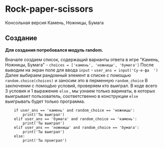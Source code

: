 # Rock-paper-scissors
Консольная версия Камень, Ножницы, Бумага

## Создание

**Для создания потребовался модуль random.**
 
Вначале создаем список, содержащий варианты ответа в игре "Камень, Ножницы, Бумага" -  `choices = ['камень', 'ножницы', 'бумага']`
После выводим на экран поле для ввода `input` -  `user_ans = input('Су-е-фа  ')`
Далее выбираем рандомный элемент в списке с помощью `random.choice(choices)` и заносим это в перменную `random_choice`
В заключении с помощЬю условий, проверяем кто выиграл. В коде всего 3 условия и 1 выражение `else` , мы узнаем только варинаты, в которых выигрывает пользователь, соответственно в конструкции `else` выигрывать будет только программа.
```
    if user_ans == 'камень' and random_choice == 'ножницы':
        print('Ты выиграл')
    elif user_ans == 'бумага' and random_choice == 'камень':
        print('Ты выиграл')
    elif user_ans == 'ножницы' and random_choice == 'бумага':
        print('Ты выиграл')
    else:
        print('Ты проиграл')
```
